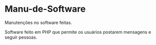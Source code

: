 # Manu-de-Software
Manutenções no software feitas.

Software feito em PHP que permite os usuários postarem mensagens e seguir pessoas.

